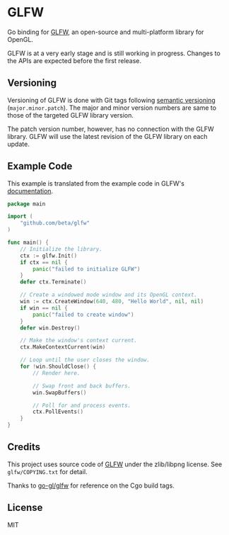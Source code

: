 # GLFW

Go binding for [GLFW](http://www.glfw.org/), an open-source and multi-platform library for OpenGL.

GLFW is at a very early stage and is still working in progress. Changes to the APIs are expected before the first release.

## Versioning

Versioning of GLFW is done with Git tags following [semantic versioning](https://semver.org/) (`major.minor.patch`). The major and minor version numbers are same to those of the targeted GLFW library version.

The patch version number, however, has no connection with the GLFW library. GLFW will use the latest revision of the GLFW library on each update.

## Example Code

This example is translated from the example code in GLFW's [documentation](http://www.glfw.org/documentation.html).

```go
package main

import (
	"github.com/beta/glfw"
)

func main() {
	// Initialize the library.
	ctx := glfw.Init()
	if ctx == nil {
		panic("failed to initialize GLFW")
	}
	defer ctx.Terminate()

	// Create a windowed mode window and its OpenGL context.
	win := ctx.CreateWindow(640, 480, "Hello World", nil, nil)
	if win == nil {
		panic("failed to create window")
	}
	defer win.Destroy()

	// Make the window's context current.
	ctx.MakeContextCurrent(win)

	// Loop until the user closes the window.
	for !win.ShouldClose() {
		// Render here.

		// Swap front and back buffers.
		win.SwapBuffers()

		// Poll for and process events.
		ctx.PollEvents()
	}
}

```

## Credits

This project uses source code of [GLFW](http://www.glfw.org/) under the zlib/libpng license. See `glfw/COPYING.txt` for detail.

Thanks to [go-gl/glfw](https://github.com/go-gl/glfw) for reference on the Cgo build tags.

## License

MIT